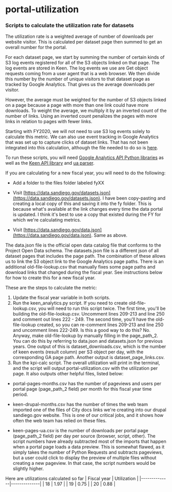 # portal-utilization
### Scripts to calculate the utilization rate for datasets

The utilization rate is a weighted average of number of downloads per website visitor. This is calculated per dataset page then summed to get an overall number for the portal.

For each dataset page, we start by summing the number of certain kinds of S3 log events registered for all of the S3 objects linked on that page. The log events are stored in Keen. The log events we use are Get object requests coming from a user agent that is a web browser. We then divide this number by the number of unique visitors to that dataset page as tracked by Google Analytics. That gives us the average downloads per visitor. 

However, the average must be weighted for the number of S3 objects linked on a page because a page with more than one link could have more downloads. To weight the average, we multiply it by an inverted count of the number of links. Using an inverted count penalizes the pages with more links in relation to pages with fewer links.

Starting with FY2020, we will not need to use S3 log events solely to calculate this metric. We can also use event tracking in Google Analytics that was set up to capture clicks of dataset links. That has not been integrated into this calculation, although the file needed to do so is [here](http://seshat.datasd.org.s3.amazonaws.com/web_analytics/portal_events_datasd.csv).

To run these scripts, you will need [Google Analytics API Python libraries](https://developers.google.com/analytics/devguides/reporting/core/v4/quickstart/service-py) as well as the [Keen API library](https://keen.io/docs/api/) and [ua parser](https://github.com/ua-parser/uap-python).

If you are calculating for a new fiscal year, you will need to do the following:

- Add a folder to the files folder labeled fyXX

- Visit [https://data.sandiego.gov/datasets.json](https://data.sandiego.gov/datasets.json). I have been copy-pasting and creating a local copy of this and saving it into the fy folder. This is because what's available at the link changes every time the data portal is updated. I think it's best to use a copy that existed during the FY for which we're calculating metrics.

- Visit [https://data.sandiego.gov/data.json](https://data.sandiego.gov/data.json). Same as above.

The data.json file is the official open data catalog file that conforms to the Project Open Data schema. The datasets.json file is a different json of all dataset pages that includes the page path. The combination of these allows us to link the S3 object link to the Google Analytics page paths. There is an additional old-file-lookup.csv that manually fixes some page paths and download links that changed during the fiscal year. See instructions below for how to create this for a new fiscal year.

These are the steps to calculate the metric:
1. Update the fiscal year variable in both scripts.
2. Run the keen_analytics.py script. If you need to create old-file-lookup.csv, you will need to run this script twice. The first time, you'll be building the old-file-lookup.csv. Uncomment lines 209-213 and line 250 and comment out lines 222 - 249. The second time, you'll have the old-file-lookup created, so you can re-comment lines 209-213 and line 250 and uncomment lines 222-249. Is this a good way to do this? No. Anyway, make old-file-lookup by manually filling in the page_path_2. You can do this by referring to data.json and datasets.json for previous years. One output of this is dataset_downloads.csv, which is the number of keen events (result column) per S3 object per day, with the corresponding GA page path. Another output is dataset_page_links.csv.
3. Run the kpi-calc script. The overall utilization will print in the terminal, and the script will output portal-utilization.csv with the utilization per page. It also outputs other helpful files, listed below:

- portal-pages-months.csv has the number of pageviews and users per portal page (page_path_2 field) per month for this fiscal year time period.
	
- keen-drupal-months.csv has the number of times the web team imported one of the files of City docs links we're creating into our drupal sandiego.gov website. This is one of our critical jobs, and it shows how often the web team has relied on these files.

- keen-pages-ua.csv is the number of downloads per portal page (page_path_2 field) per day per source (browser, script, other). The script numbers have already subtracted most of the imports that happen when a portal page loads a data preview. This is somewhat flawed, as it simply takes the number of Python Requests and subtracts pageviews, but a user could click to display the preview of multiple files without creating a new pageview. In that case, the script numbers would be slightly higher.

Here are utilizations calculated so far
| Fiscal year  |  Utilization |
|--------------|--------------|
| 18 | 1.97 |
| 19 | 0.75 |
| 20 | 0.88 |
